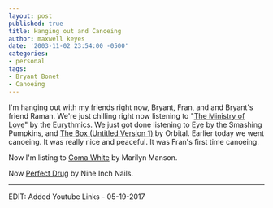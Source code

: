```yaml
---
layout: post
published: true
title: Hanging out and Canoeing
author: maxwell keyes
date: '2003-11-02 23:54:00 -0500'
categories:
- personal
tags:
- Bryant Bonet
- Canoeing
---
```


I'm hanging out with my friends right now, Bryant, Fran, and and Bryant's friend
Raman. We're just chilling right now listening to "[The Ministry of Love][]" by
the Eurythmics. We just got done listening to [Eye][] by the Smashing Pumpkins,
and [The Box (Untitled Version 1)][] by Orbital. Earlier today we went canoeing.
It was really nice and peaceful. It was Fran's first time canoeing.

Now I'm listing to [Coma White][] by Marilyn Manson.

Now [Perfect Drug][] by Nine Inch Nails.

[The Ministry of Love]: https://www.youtube.com/watch?v=AVutrPKcGgE
[The Box (Untitled Version 1)]: https://www.youtube.com/watch?v=1DCRLZcjw2E
[Eye]: https://www.youtube.com/watch?v=rLFxMXlZYbo
[Coma White]: https://www.youtube.com/watch?v=QQPJYnr48yU
[Perfect Drug]: https://www.youtube.com/watch?v=sSLqeZzTU8I

----

EDIT: Added Youtube Links - 05-19-2017

